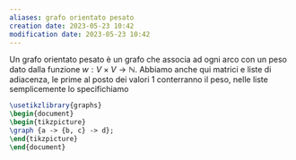 ```yaml
---
aliases: grafo orientato pesato
creation date: 2023-05-23 10:42
modification date: 2023-05-23 10:42
---
```


Un grafo orientato pesato è un grafo che associa ad ogni arco con un peso dato dalla funzione $w : V \times V \to \mathbb{N}$.
Abbiamo anche qui matrici e liste di adiacenza, le prime al posto dei valori 1 conterranno il peso, nelle liste semplicemente lo specifichiamo

```tikz
\usetikzlibrary{graphs}
\begin{document}
\begin{tikzpicture}
\graph {a -> {b, c} -> d};
\end{tikzpicture}
\end{document}
```
